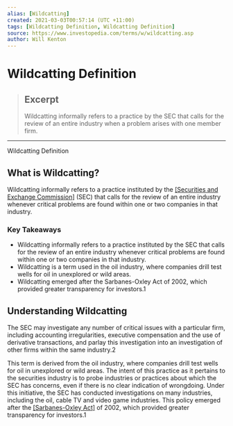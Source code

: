 ```yaml
---
alias: [Wildcatting]
created: 2021-03-03T00:57:14 (UTC +11:00)
tags: [Wildcatting Definition, Wildcatting Definition]
source: https://www.investopedia.com/terms/w/wildcatting.asp
author: Will Kenton
---
```


# Wildcatting Definition

> ## Excerpt
> Wildcatting informally refers to a practice by the SEC that calls for the review of an entire industry when a problem arises with one member firm.

---

Wildcatting Definition
## What is Wildcatting?

Wildcatting informally refers to a practice instituted by the [[Securities and Exchange Commission]](https://www.investopedia.com/terms/s/sec.asp) (SEC) that calls for the review of an entire industry whenever critical problems are found within one or two companies in that industry.

### Key Takeaways

-   Wildcatting informally refers to a practice instituted by the SEC that calls for the review of an entire industry whenever critical problems are found within one or two companies in that industry.
-   Wildcatting is a term used in the oil industry, where companies drill test wells for oil in unexplored or wild areas.
-   Wildcatting emerged after the Sarbanes-Oxley Act of 2002, which provided greater transparency for investors.1

## Understanding Wildcatting

The SEC may investigate any number of critical issues with a particular firm, including accounting irregularities, executive compensation and the use of derivative transactions, and parlay this investigation into an investigation of other firms within the same industry.2

This term is derived from the oil industry, where companies drill test wells for oil in unexplored or wild areas. The intent of this practice as it pertains to the securities industry is to probe industries or practices about which the SEC has concerns, even if there is no clear indication of wrongdoing. Under this initiative, the SEC has conducted investigations on many industries, including the oil, cable TV and video game industries. This policy emerged after the [[Sarbanes-Oxley Act]](https://www.investopedia.com/terms/s/sarbanesoxleyact.asp) of 2002, which provided greater transparency for investors.1
